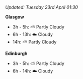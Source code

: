*Updated: Tuesday 23rd April 01:30*

**Glasgow**

* 3h - 5h: :partly_sunny: Partly Cloudy
* 6h - 13h: :cloud: Cloudy
* 14h: :partly_sunny: Partly Cloudy

**Edinburgh**

* 3h - 5h: :partly_sunny: Partly Cloudy
* 6h - 14h: :cloud: Cloudy
